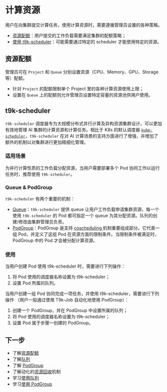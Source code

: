 # 计算资源

用户在向集群提交计算任务，使用计算资源时，需要遵循管理员设置的各种策略。

- [资源配额](#资源配额)：用户提交的工作负载需要满足集群的配额策略；
- [使用 t9k-scheduler](#t9k-scheduler)：可能需要通过特定的 scheduler 才能使用特定的资源。

## 资源配额

管理员可在 `Project` 和 `Queue` 分别设置资源（CPU、Memory、GPU、Storage 等）配额。

- 针对 `Project` 的配额限制单个 Project 里的各种计算资源使用上限；
- 设置在 `Queue` 上的配额则允许管理员设置特定容量的资源池供用户使用。

## t9k-scheduler

`t9k-scheduler` 调度器专为大规模分布式并行计算及异构资源集群设计，可以更加有效地管理 AI 集群的计算资源和计算任务。相比于 K8s 的默认调度器 <a target="_blank" rel="noopener noreferrer" href="https://kubernetes.io/docs/concepts/scheduling-eviction/kube-scheduler/#kube-scheduler">`kube-scheduler`</a>，`t9k-scheduler` 在对 AI 计算场景的支持方面进行了增强，并增加了额外的机制以对集群进行更加精细化管理。

### 适用场景

为并行计算性质的工作负载分配资源，当用户需要部署多个 Pod 协同工作以运行任务时，推荐使用 `t9k-scheduler`。

### Queue & PodGroup

`t9k-scheduler` 有两个重要的机制：

* [Queue](./queue.md)：`t9k-scheduler` 提供 queue 让用户工作负载申请集群资源，每一个使用 `t9k-scheduler` 的 Pod 都可指定一个 queue 为其分配资源。队列的创建/修改由集群管理员负责。
* [PodGroup](./podgroup.md)：PodGroup 是支持 <a target="_blank" rel="noopener noreferrer" href="https://en.wikipedia.org/wiki/Coscheduling"> coscheduling </a> 机制重要组成部分。它代表一组 Pod，并定义了这组 Pod 在资源方面的限制条件。当限制条件被满足时，PodGroup 中的 Pod 才会被分配计算资源。

### 使用

当用户创建 Pod 使用 t9k-scheduler 时，需要进行下列操作：

1. 将 Pod 使用的调度器名称设置为 t9k-scheduler；
2. 设置 Pod 所属的队列。

当用户创建一组 Pod 协同完成一项任务，并使用 t9k-scheduler，需要进行下列操作 （用户一般通过使用 T9k-Job 自动化地使用 PodGroup）：

1. 创建一个 PodGroup，并在 PodGroup 中设置所属的队列；
2. 将 Pod 使用的调度器名称设置为 t9k-scheduler；
3. 设置 Pod 属于步骤一创建的 PodGroup。

## 下一步

* 了解[资源配额](./quota.md)
* 了解[队列](./queue.md)
* 了解 [PodGroup](./podgroup.md)
* 了解动化的[资源回收](./reclaim.md)机制
* 学习[使用队列](../../tasks/use-queue.md)
* 学习[使用 PodGroup](../../tasks/use-podgroup.md)
